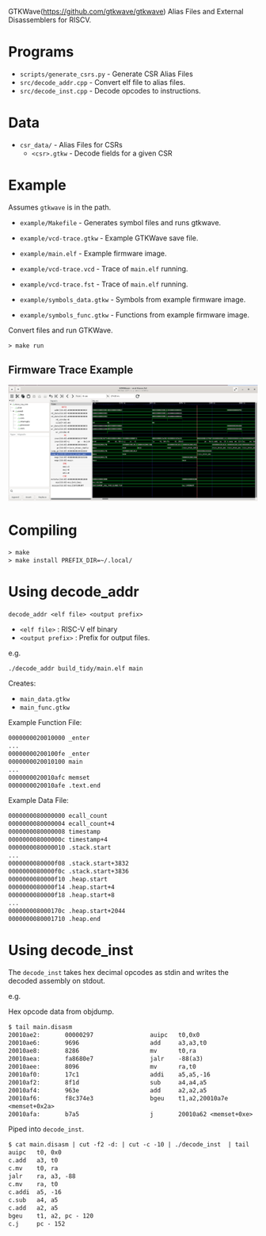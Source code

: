 GTKWave(https://github.com/gtkwave/gtkwave) Alias Files and External Disassemblers for RISCV.

# Programs

   - `scripts/generate_csrs.py` - Generate CSR Alias Files
   - `src/decode_addr.cpp`      - Convert elf file to alias files.
   - `src/decode_inst.cpp`      - Decode opcodes to instructions.

# Data

   - `csr_data/`                - Alias Files for CSRs
     - `<csr>.gtkw`            - Decode fields for a given CSR

# Example

Assumes `gtkwave` is in the path.

   - `example/Makefile`           - Generates symbol files and runs gtkwave.
   - `example/vcd-trace.gtkw`     - Example GTKWave save file.

   - `example/main.elf`           - Example firmware image.
   - `example/vcd-trace.vcd`      - Trace of `main.elf` running.
   - `example/vcd-trace.fst`      - Trace of `main.elf` running.

   - `example/symbols_data.gtkw`  - Symbols from example firmware image.
   - `example/symbols_func.gtkw`  - Functions from example firmware image.

Convert files and run GTKWave.

~~~   
> make run
~~~

## Firmware Trace Example

![Example of firmware trace](/example/vcd-wave-int.png)

# Compiling

~~~
> make
> make install PREFIX_DIR=~/.local/
~~~

# Using decode_addr


`decode_addr <elf file> <output prefix>`

   - `<elf file>`      : RISC-V elf binary
   - `<output prefix>` : Prefix for output files.


e.g.

~~~
./decode_addr build_tidy/main.elf main
~~~

Creates:

- `main_data.gtkw`
- `main_func.gtkw`

Example Function File:
~~~
0000000020010000 _enter
...
00000000200100fe _enter
0000000020010100 main
...
0000000020010afc memset
0000000020010afe .text.end
~~~

Example Data File:
~~~
0000000080000000 ecall_count
0000000080000004 ecall_count+4
0000000080000008 timestamp
000000008000000c timestamp+4
0000000080000010 .stack.start
...
0000000080000f08 .stack.start+3832
0000000080000f0c .stack.start+3836
0000000080000f10 .heap.start
0000000080000f14 .heap.start+4
0000000080000f18 .heap.start+8
...
000000008000170c .heap.start+2044
0000000080001710 .heap.end
~~~

# Using decode_inst

The ``decode_inst`` takes hex decimal opcodes as stdin and writes the decoded assembly on stdout.

e.g.

Hex opcode data from objdump.
~~~
$ tail main.disasm
20010ae2:       00000297                auipc   t0,0x0
20010ae6:       9696                    add     a3,a3,t0
20010ae8:       8286                    mv      t0,ra
20010aea:       fa8680e7                jalr    -88(a3)
20010aee:       8096                    mv      ra,t0
20010af0:       17c1                    addi    a5,a5,-16
20010af2:       8f1d                    sub     a4,a4,a5
20010af4:       963e                    add     a2,a2,a5
20010af6:       f8c374e3                bgeu    t1,a2,20010a7e <memset+0x2a>
20010afa:       b7a5                    j       20010a62 <memset+0xe>
~~~

Piped into `decode_inst`.

~~~
$ cat main.disasm | cut -f2 -d: | cut -c -10 | ./decode_inst  | tail
auipc   t0, 0x0
c.add   a3, t0
c.mv    t0, ra
jalr    ra, a3, -88
c.mv    ra, t0
c.addi  a5, -16
c.sub   a4, a5
c.add   a2, a5
bgeu    t1, a2, pc - 120
c.j     pc - 152
~~~

